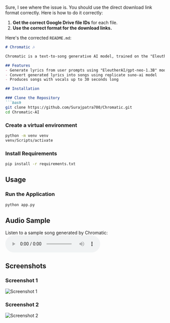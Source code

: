 Sure, I see where the issue is. You should use the direct download link format correctly. Here is how to do it correctly:

1. **Get the correct Google Drive file IDs** for each file.
2. **Use the correct format for the download links.**

Here's the corrected `README.md`:

```markdown
# Chromatic 🎶

Chromatic is a text-to-song generative AI model, trained on the "EleutherAI/gpt-neo-1.3B" model. It generates songs with vocals up to 30 seconds based on user prompts. The project combines advanced AI techniques to create lyrics and transform them into melodious songs.

## Features
- Generate lyrics from user prompts using "EleutherAI/gpt-neo-1.3B" model
- Convert generated lyrics into songs using replicate suno-ai model
- Produces songs with vocals up to 30 seconds long

## Installation

### Clone the Repository
```bash
git clone https://github.com/Surajpatra700/Chromatic.git
cd Chromatic-AI
```

### Create a virtual environment
```bash
python -m venv venv
venv/Scripts/activate
```

### Install Requirements
```bash
pip install -r requirements.txt
```

## Usage

### Run the Application
```bash
python app.py
```

## Audio Sample
Listen to a sample song generated by Chromatic:
<audio controls>
  <source src="https://drive.google.com/uc?export=download&id=1L5wgtELjQDaGq0HZEfkRJaOGfEChtNEZ" type="audio/mpeg">
  Your browser does not support the audio element.
</audio>

## Screenshots

### Screenshot 1
![Screenshot 1](https://drive.google.com/uc?export=download&id=1L8Nqm3ZGkX9aYjwsB3tVZHZDa46SCDMH)

### Screenshot 2
![Screenshot 2](https://drive.google.com/uc?export=download&id=1L7vcBlninQCcHqpGkQKLLgnaHheQFav_)
